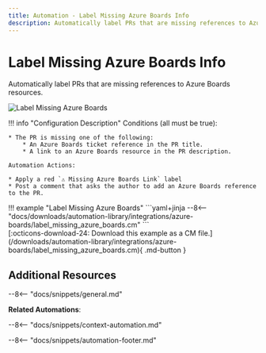 ```yaml
---
title: Automation - Label Missing Azure Boards Info
description: Automatically label PRs that are missing references to Azure Boards resources.
---
```

# Label Missing Azure Boards Info
<!-- --8<-- [start:example]-->
Automatically label PRs that are missing references to Azure Boards resources.

![Label Missing Azure Boards](/automations/label-missing-project-tracker/label-missing-project-tracker.png)

!!! info "Configuration Description"
    Conditions (all must be true):

    * The PR is missing one of the following:
        * An Azure Boards ticket reference in the PR title.
        * A link to an Azure Boards resource in the PR description.

    Automation Actions:

    * Apply a red `⚠️ Missing Azure Boards Link` label
    * Post a comment that asks the author to add an Azure Boards reference to the PR.

<div class="automationExample" markdown="1">
!!! example "Label Missing Azure Boards"
    ```yaml+jinja
    --8<-- "docs/downloads/automation-library/integrations/azure-boards/label_missing_azure_boards.cm"
    ```
    <div class="result" markdown>
      <span>
      [:octicons-download-24: Download this example as a CM file.](/downloads/automation-library/integrations/azure-boards/label_missing_azure_boards.cm){ .md-button }
      </span>
    </div>
</div>
<!-- --8<-- [end:example]-->

## Additional Resources

--8<-- "docs/snippets/general.md"

**Related Automations**:

--8<-- "docs/snippets/context-automation.md"

--8<-- "docs/snippets/automation-footer.md"